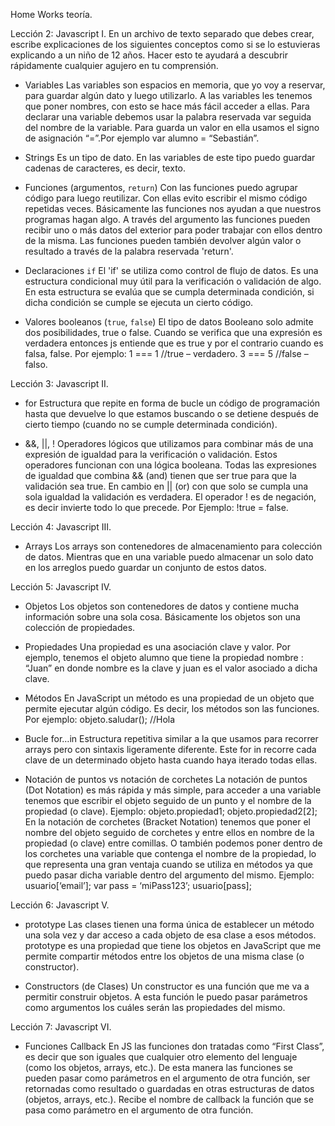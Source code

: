 Home Works teoría.

Lección 2: Javascript I.
En un archivo de texto separado que debes crear, escribe explicaciones de los siguientes conceptos como si se lo estuvieras explicando a un niño de 12 años. Hacer esto te ayudará a descubrir rápidamente cualquier agujero en tu comprensión.

* Variables
Las variables son espacios en memoria, que yo voy a reservar, para guardar algún dato y luego utilizarlo. A las variables les tenemos que poner nombres, con esto se hace más fácil acceder a ellas. Para declarar una variable debemos usar la palabra reservada var seguida del nombre de la variable. Para guarda un valor en ella usamos el signo de asignación “=”.Por ejemplo var alumno = “Sebastián”.

* Strings
Es un tipo de dato. En las variables de este tipo puedo guardar cadenas de caracteres, es decir, texto. 

* Funciones (argumentos, `return`)
Con las funciones puedo agrupar código para luego reutilizar. Con ellas evito escribir el mismo código repetidas veces. Básicamente las funciones nos ayudan a que nuestros programas hagan algo.
A través del argumento las funciones pueden recibir uno o más datos del exterior para poder trabajar con ellos dentro de la misma.
Las funciones pueden también devolver algún valor o resultado a través de la palabra reservada 'return'.

* Declaraciones `if`
El 'if' se utiliza como control de flujo de datos. Es una estructura condicional muy útil para la verificación o validación de algo. En esta estructura se evalúa que se cumpla determinada condición, si dicha condición se cumple se ejecuta un cierto código.
* Valores booleanos (`true`, `false`)
El tipo de datos Booleano solo admite dos posibilidades, true o false. Cuando se verifica que una expresión es verdadera entonces js entiende que es true y por el contrario cuando es falsa, false. Por ejemplo: 1 === 1   //true – verdadero.
                                                                3 === 5  //false – falso.

Lección 3: Javascript II.

* for
Estructura que repite en forma de bucle un código de programación hasta que devuelve lo que estamos buscando o se detiene después de cierto tiempo (cuando no se cumple determinada condición).

* &&, ||, !
Operadores lógicos que utilizamos para combinar más de una expresión de igualdad para la verificación o validación. Estos operadores funcionan con una lógica booleana.
Todas las expresiones de igualdad que combina && (and) tienen que ser true para que la validación sea true. En cambio en || (or) con que solo se cumpla una sola igualdad la validación es verdadera. El operador !  es de negación, es decir invierte todo lo que precede. 
Por Ejemplo: !true = false. 



Lección 4: Javascript III.

* Arrays
Los arrays son contenedores de almacenamiento para colección de datos. Mientras que en una variable puedo almacenar un solo dato en los arreglos puedo guardar un conjunto de estos datos.

Lección 5: Javascript IV.

* Objetos
Los objetos son contenedores de datos y contiene mucha información sobre una sola cosa. Básicamente los objetos son una colección de propiedades.

* Propiedades
Una propiedad es una asociación clave y valor. Por ejemplo, tenemos el objeto alumno que tiene la propiedad nombre : “Juan” en donde nombre es la clave y juan es el valor asociado a dicha clave.

* Métodos
En JavaScript un método es una propiedad de un objeto que permite ejecutar algún código. Es decir, los métodos son las funciones. Por ejemplo: objeto.saludar(); //Hola

* Bucle for…in
Estructura repetitiva similar a la que usamos para recorrer arrays pero con sintaxis ligeramente diferente.  Este for in recorre cada clave de un determinado objeto hasta cuando haya iterado todas ellas.

* Notación de puntos vs notación de corchetes
La notación de puntos (Dot Notation) es más rápida y más simple, para acceder a una variable tenemos que escribir el objeto seguido de un punto y el nombre de la propiedad (o clave). Ejemplo: 
objeto.propiedad1;
objeto.propiedad2[2];
En la notación de corchetes (Bracket Notation) tenemos que poner el nombre del objeto seguido de corchetes y entre ellos en nombre de la propiedad (o clave) entre comillas. O también podemos poner dentro de los corchetes una variable que contenga el nombre de la propiedad, lo que representa una gran ventaja cuando se utiliza en métodos ya que puedo pasar dicha variable dentro del argumento del mismo. Ejemplo:
usuario[‘email’];
var pass = ‘miPass123’;
usuario[pass]; 


Lección 6: Javascript V.

* prototype
Las clases tienen una forma única de establecer un método una sola vez y dar acceso a cada  objeto de esa clase a esos métodos.
prototype es una propiedad que tiene los objetos en JavaScript que me permite compartir métodos entre los objetos de una misma clase (o constructor). 

* Constructors (de Clases)
Un constructor es una función que me va a permitir construir objetos. A esta función le puedo pasar parámetros como argumentos los cuáles serán las propiedades del mismo.


Lección 7: Javascript VI.

* Funciones Callback
En JS las funciones don tratadas como “First Class”, es decir que son iguales que cualquier otro elemento del lenguaje (como los objetos, arrays, etc.). De esta manera las funciones se pueden pasar como parámetros en el argumento de otra función, ser retornadas como resultado o guardadas en otras estructuras de datos (objetos, arrays, etc.).
Recibe el nombre de callback la función que se pasa como parámetro en el argumento de otra función.
